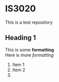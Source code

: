 # IS3020
This is a test repository  
##  Heading 1  
This is some **formatting**  
Here is more *formatting*
1. Item 1  
2. Item 2
3. 

